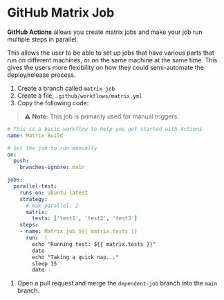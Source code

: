 # GitHub Matrix Job

**GitHub Actions** allows you create matrix jobs and make your job run multiple steps in parallel.

This allows the user to be able to set up jobs that have various parts that run on different machines, or on the same machine at the same time.
This gives the users more flexibility on how they could semi-automate the deploy/release process.

1. Create a branch called `matrix-job`
1. Create a file, `.github/workflows/matrix.yml`
1. Copy the following code:

> **:warning: Note:** This job is primarily used for manual triggers.

```yaml
# This is a basic workflow to help you get started with Actions
name: Matrix Build

# Set the job to run manually
on:
  push:
    branches-ignore: main

jobs:
  parallel-test:
    runs-on: ubuntu-latest
    strategy:
      # max-parallel: 2
      matrix:
        tests: ['test1', 'test2', 'test3']
    steps:
    - name: Matrix job ${{ matrix.tests }}
      run:  |
        echo "Running test: ${{ matrix.tests }}"
        date
        echo "Taking a quick nap..."
        sleep 15
        date
```

1. Open a pull request and merge the `dependent-job` branch into the `main` branch.
